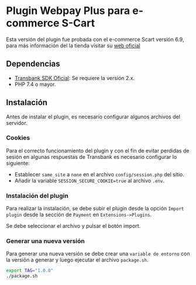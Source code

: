 # Plugin Webpay Plus para e-commerce S-Cart

Esta versión del plugin fue probada con el e-commerce Scart versión 6.9, para más información del la tienda visitar su [web oficial](https://s-cart.org/en)

## Dependencias

- [Transbank SDK Oficial](https://github.com/TransbankDevelopers/transbank-sdk-php): Se requiere la versión 2.x.
- PHP 7.4 o mayor. 

## Instalación

Antes de instalar el plugin, es necesario configurar algunos archivos del servidor.

### Cookies

Para el correcto funcionamiento del plugin y con el fin de evitar perdidas de sesión en algunas respuestas de Transbank es necesario configurar lo siguiente:

- Establecer `same_site` a `none` en el archivo `config/session.php` del sitio.
- Añadir la variable `SESSION_SECURE_COOKIE=true` al archivo `.env`.

### Instalación del plugin

Para realizar la instalación, se debe subir el plugin desde la opción `Import plugin` desde la sección de `Payment` en `Extensions->Plugins`.

Se debe seleccionar el archivo y pulsar el botón import.

### Generar una nueva versión

Para generar una nueva versión se debe crear una `variable de entorno` con la versión a generar y luego ejecutar el archivo `package.sh`.

```bash
export TAG="1.0.0"
./package.sh
```


